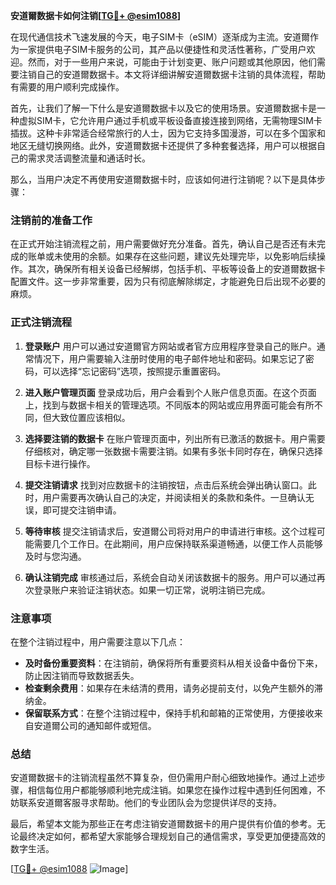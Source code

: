**安道爾数据卡如何注销[[TG💪+ @esim1088](https://t.me/s/esim1088)]**

在现代通信技术飞速发展的今天，电子SIM卡（eSIM）逐渐成为主流。安道爾作为一家提供电子SIM卡服务的公司，其产品以便捷性和灵活性著称，广受用户欢迎。然而，对于一些用户来说，可能由于计划变更、账户问题或其他原因，他们需要注销自己的安道爾数据卡。本文将详细讲解安道爾数据卡注销的具体流程，帮助有需要的用户顺利完成操作。

首先，让我们了解一下什么是安道爾数据卡以及它的使用场景。安道爾数据卡是一种虚拟SIM卡，它允许用户通过手机或平板设备直接连接到网络，无需物理SIM卡插拔。这种卡非常适合经常旅行的人士，因为它支持多国漫游，可以在多个国家和地区无缝切换网络。此外，安道爾数据卡还提供了多种套餐选择，用户可以根据自己的需求灵活调整流量和通话时长。

那么，当用户决定不再使用安道爾数据卡时，应该如何进行注销呢？以下是具体步骤：

### 注销前的准备工作

在正式开始注销流程之前，用户需要做好充分准备。首先，确认自己是否还有未完成的账单或未使用的余额。如果存在这些问题，建议先处理完毕，以免影响后续操作。其次，确保所有相关设备已经解绑，包括手机、平板等设备上的安道爾数据卡配置文件。这一步非常重要，因为只有彻底解除绑定，才能避免日后出现不必要的麻烦。

### 正式注销流程

1. **登录账户**
   用户可以通过安道爾官方网站或者官方应用程序登录自己的账户。通常情况下，用户需要输入注册时使用的电子邮件地址和密码。如果忘记了密码，可以选择“忘记密码”选项，按照提示重置密码。

2. **进入账户管理页面**
   登录成功后，用户会看到个人账户信息页面。在这个页面上，找到与数据卡相关的管理选项。不同版本的网站或应用界面可能会有所不同，但大致位置应该相似。

3. **选择要注销的数据卡**
   在账户管理页面中，列出所有已激活的数据卡。用户需要仔细核对，确定哪一张数据卡需要注销。如果有多张卡同时存在，确保只选择目标卡进行操作。

4. **提交注销请求**
   找到对应数据卡的注销按钮，点击后系统会弹出确认窗口。此时，用户需要再次确认自己的决定，并阅读相关的条款和条件。一旦确认无误，即可提交注销申请。

5. **等待审核**
   提交注销请求后，安道爾公司将对用户的申请进行审核。这个过程可能需要几个工作日。在此期间，用户应保持联系渠道畅通，以便工作人员能够及时与您沟通。

6. **确认注销完成**
   审核通过后，系统会自动关闭该数据卡的服务。用户可以通过再次登录账户来验证注销状态。如果一切正常，说明注销已完成。

### 注意事项

在整个注销过程中，用户需要注意以下几点：
- **及时备份重要资料**：在注销前，确保将所有重要资料从相关设备中备份下来，防止因注销而导致数据丢失。
- **检查剩余费用**：如果存在未结清的费用，请务必提前支付，以免产生额外的滞纳金。
- **保留联系方式**：在整个注销过程中，保持手机和邮箱的正常使用，方便接收来自安道爾公司的通知邮件或短信。

### 总结

安道爾数据卡的注销流程虽然不算复杂，但仍需用户耐心细致地操作。通过上述步骤，相信每位用户都能够顺利地完成注销。如果您在操作过程中遇到任何困难，不妨联系安道爾客服寻求帮助。他们的专业团队会为您提供详尽的支持。

最后，希望本文能为那些正在考虑注销安道爾数据卡的用户提供有价值的参考。无论最终决定如何，都希望大家能够合理规划自己的通信需求，享受更加便捷高效的数字生活。

[[TG💪+ @esim1088](https://t.me/s/esim1088) ![Image](https://i.postimg.cc/4NQfJmqS/Snipaste-2025-05-13-00-14-12.png)]
